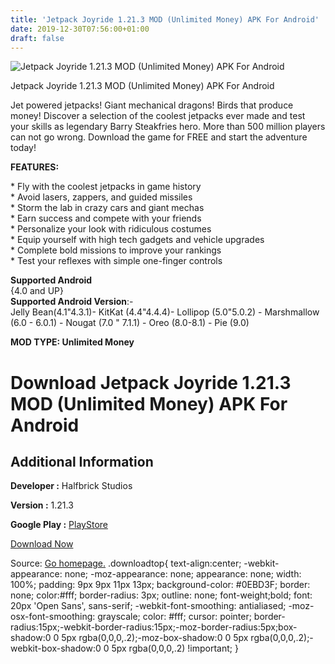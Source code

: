 ```yaml
---
title: 'Jetpack Joyride 1.21.3 MOD (Unlimited Money) APK For Android'
date: 2019-12-30T07:56:00+01:00
draft: false
---
```


![Jetpack Joyride 1.21.3 MOD (Unlimited Money) APK For Android](https://i2.wp.com/apkhome.net/wp-content/uploads/2019/11/Jetpack-Joyride-1.png "Jetpack Joyride 1.21.3 MOD (Unlimited Money) APK For Android")

  

Jetpack Joyride 1.21.3 MOD (Unlimited Money) APK For Android

Jet powered jetpacks! Giant mechanical dragons! Birds that produce money! Discover a selection of the coolest jetpacks ever made and test your skills as legendary Barry Steakfries hero. More than 500 million players can not go wrong. Download the game for FREE and start the adventure today!

**FEATURES:**

\* Fly with the coolest jetpacks in game history  
\* Avoid lasers, zappers, and guided missiles  
\* Storm the lab in crazy cars and giant mechas  
\* Earn success and compete with your friends  
\* Personalize your look with ridiculous costumes  
\* Equip yourself with high tech gadgets and vehicle upgrades  
\* Complete bold missions to improve your rankings  
\* Test your reflexes with simple one-finger controls

**Supported Android**  
{4.0 and UP}  
**Supported Android Version**:-  
Jelly Bean(4.1"4.3.1)- KitKat (4.4"4.4.4)- Lollipop (5.0"5.0.2) - Marshmallow (6.0 - 6.0.1) - Nougat (7.0 " 7.1.1) - Oreo (8.0-8.1) - Pie (9.0)

**MOD TYPE: Unlimited Money**

Download Jetpack Joyride 1.21.3 MOD (Unlimited Money) APK For Android
=====================================================================

Additional Information
----------------------

**Developer :** Halfbrick Studios

**Version :** 1.21.3

**Google Play :** [PlayStore](https://play.google.com/store/apps/details?id=com.halfbrick.jetpackjoyride)

  

[Download Now](https://store4app.co/post/jetpack-joyride-1-21-3-mod-unlimited-money-apk-for-android_1574002732)

  
Source: [Go homepage.](https://store4app.co/post/jetpack-joyride-1-21-3-mod-unlimited-money-apk-for-android_1574002732) .downloadtop{ text-align:center; -webkit-appearance: none; -moz-appearance: none; appearance: none; width: 100%; padding: 9px 9px 11px 13px; background-color: #0EBD3F; border: none; color:#fff; border-radius: 3px; outline: none; font-weight;bold; font: 20px 'Open Sans', sans-serif; -webkit-font-smoothing: antialiased; -moz-osx-font-smoothing: grayscale; color: #fff; cursor: pointer; border-radius:15px;-webkit-border-radius:15px;-moz-border-radius:5px;box-shadow:0 0 5px rgba(0,0,0,.2);-moz-box-shadow:0 0 5px rgba(0,0,0,.2);-webkit-box-shadow:0 0 5px rgba(0,0,0,.2) !important; }